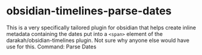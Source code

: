 # obsidian-timelines-parse-dates
This is a very specifically tailored plugin for obsidian that helps create inline metadata containing the dates put into a `<span>` element of the darakah/obsidian-timelines plugin.
Not sure why anyone else would have use for this.
Command: Parse Dates
